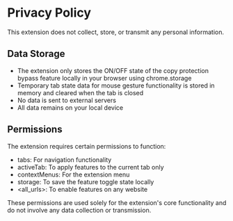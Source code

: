 # Privacy Policy

This extension does not collect, store, or transmit any personal information.

## Data Storage
- The extension only stores the ON/OFF state of the copy protection bypass feature locally in your browser using chrome.storage
- Temporary tab state data for mouse gesture functionality is stored in memory and cleared when the tab is closed
- No data is sent to external servers
- All data remains on your local device

## Permissions
The extension requires certain permissions to function:
- tabs: For navigation functionality
- activeTab: To apply features to the current tab only
- contextMenus: For the extension menu
- storage: To save the feature toggle state locally
- <all_urls>: To enable features on any website

These permissions are used solely for the extension's core functionality and do not involve any data collection or transmission. 